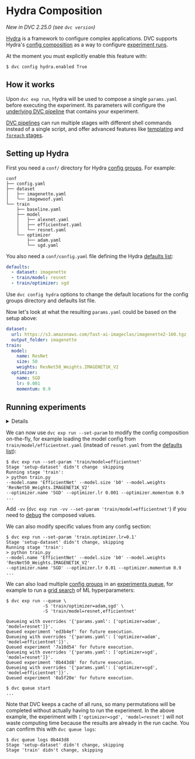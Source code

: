 # Hydra Composition

_New in DVC 2.25.0 (see `dvc version`)_

[Hydra](https://hydra.cc/) is a framework to configure complex applications. DVC
supports Hydra's [config composition] as a way to configure [experiment runs].

<admon type="info">

At the moment you must explicitly enable this feature with:

```cli
$ dvc config hydra.enabled True
```

</admon>

[config composition]:
  https://hydra.cc/docs/tutorials/basic/your_first_app/composition/
[experiment runs]: /doc/user-guide/experiment-management/running-experiments

## How it works

Upon `dvc exp run`, Hydra will be used to compose a single `params.yaml` before
executing the experiment. Its <abbr>parameters</abbr> will configure the
[underlying DVC pipeline](#running-experiments) that contains your experiment.

<admon type="tip">

[DVC pipelines] can run multiple stages with different shell commands instead of
a single script, and offer advanced features like [templating] and [`foreach`
stages].

[dvc pipelines]: /doc/user-guide/pipelines/defining-pipelines
[templating]: /doc/user-guide/project-structure/dvcyaml-files#templating
[`foreach` stages]:
  /doc/user-guide/project-structure/dvcyaml-files#foreach-stages

</admon>

## Setting up Hydra

First you need a `conf/` directory for Hydra [config groups]. For example:

```cli
conf
├── config.yaml
├── dataset
│   ├── imagenette.yaml
│   └── imagewoof.yaml
└── train
    ├── baseline.yaml
    ├── model
    │   ├── alexnet.yaml
    │   ├── efficientnet.yaml
    │   └── resnet.yaml
    └── optimizer
        ├── adam.yaml
        └── sgd.yaml
```

You also need a `conf/config.yaml` file defining the Hydra [defaults list]:

```yaml
defaults:
  - dataset: imagenette
  - train/model: resnet
  - train/optimizer: sgd
```

[config groups]:
  https://hydra.cc/docs/tutorials/basic/your_first_app/config_groups/
[defaults list]: https://hydra.cc/docs/tutorials/basic/your_first_app/defaults/

<admon type="tip">

Use `dvc config hydra` options to change the default locations for the config
groups directory and defaults list file.

</admon>

Now let's look at what the resulting `params.yaml` could be based on the setup
above:

```yaml
dataset:
  url: https://s3.amazonaws.com/fast-ai-imageclas/imagenette2-160.tgz
  output_folder: imagenette
train:
  model:
    name: ResNet
    size: 50
    weights: ResNet50_Weights.IMAGENET1K_V2
  optimizer:
    name: SGD
    lr: 0.001
    momentum: 0.9
```

## Running experiments

<details>

### Expand to set up a DVC pipeline.

Let's build an [experimental pipeline] with 2 stages. The first one downloads a
dataset and uses the parameters defined in the `dataset` section of
`params.yaml`. The second stage trains an ML model and uses the rest of the
parameters (entire `train` group).

```yaml
stages:
  setup-dataset:
    cmd:
      - wget ${dataset.url} -O tmp.tgz
      - mkdir -p ${dataset.output_folder}
      - tar zxvf tmp.tgz -C ${dataset.output_folder}
      - rm tmp.tgz
    outs:
      - ${dataset.output_folder}
  train:
    cmd: python train.py
    deps:
      - ${dataset.output_folder}
    params:
      - train
```

[experimental pipeline]:
  /doc/user-guide/experiment-management/running-experiments#running-the-pipelines

<admon type="info">

We parametrize the shell commands above (`mkdir`, `tar`, `wget`) as well as
<abbr>output</abbr> and <abbr>dependency</abbr> paths (`outs`, `deps`) using
[templating] (`${}` _expression_).

[templating]: /doc/user-guide/project-structure/dvcyaml-files#templating

</admon>

<admon type="tip">

You can use `dvc.api.params_show()` to load params in Python code. For other
languages, use [dictionary unpacking] or a YAML parsing library.

[dictionary unpacking]:
  /doc/user-guide/project-structure/dvcyaml-files#dictionary-unpacking

</admon>

</details>

We can now use `dvc exp run --set-param` to modify the config composition
on-the-fly, for example loading the model config from
`train/model/efficientnet.yaml` (instead of `resnet.yaml` from the
[defaults list](#setting-up-hydra)):

```cli
$ dvc exp run --set-param 'train/model=efficientnet'
Stage 'setup-dataset' didn't change  skipping
Running stage 'train':
> python train.py
--model.name 'EfficientNet' --model.size 'b0' --model.weights 'ResNet50_Weights.IMAGENET1K_V2'
--optimizer.name 'SGD' --optimizer.lr 0.001 --optimizer.momentum 0.9
...
```

Add `-vv` (`dvc exp run -vv --set-param 'train/model=efficientnet'`) if you need
to [debug] the composed values.

We can also modify specific values from any config section:

```cli
$ dvc exp run --set-param 'train.optimizer.lr=0.1'
Stage 'setup-dataset' didn't change, skipping
Running stage 'train':
> python train.py
--model.name 'EfficientNet' --model.size 'b0' --model.weights 'ResNet50_Weights.IMAGENET1K_V2'
--optimizer.name 'SGD' --optimizer.lr 0.01 --optimizer.momentum 0.9
...
```

We can also load multiple [config groups](#setting-up-hydra) in an [experiments
queue], for example to run a [grid search] of ML hyperparameters:

```cli
$ dvc exp run --queue \
              -S 'train/optimizer=adam,sgd' \
              -S 'train/model=resnet,efficientnet'

Queueing with overrides '{'params.yaml': ['optimizer=adam', 'model=resnet']}'.
Queued experiment 'ed3b4ef' for future execution.
Queueing with overrides '{'params.yaml': ['optimizer=adam', 'model=efficientnet']}'.
Queued experiment '7a10d54' for future execution.
Queueing with overrides '{'params.yaml': ['optimizer=sgd', 'model=resnet']}'.
Queued experiment '0b443d8' for future execution.
Queueing with overrides '{'params.yaml': ['optimizer=sgd', 'model=efficientnet']}'.
Queued experiment '0a5f20e' for future execution.

$ dvc queue start
...
```

[experiments queue]:
  /doc/user-guide/experiment-management/running-experiments#the-experiments-queue
[grid search]:
  https://en.wikipedia.org/wiki/Hyperparameter_optimization#Grid_search

<admon type="info">

Note that DVC keeps a cache of all runs, so many permutations will be completed
without actually having to run the experiment. In the above example, the
experiment with `['optimizer=sgd', 'model=resnet']` will not waste computing
time because the results are already in the <abbr>run cache</abbr>. You can
confirm this with `dvc queue logs`:

```
$ dvc queue logs 0b443d8
Stage 'setup-dataset' didn't change, skipping
Stage 'train' didn't change, skipping
```

</admon>

[debug]: /doc/user-guide/pipelines/running-pipelines#debugging-stages
